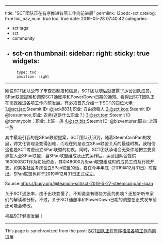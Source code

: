 
---
title: "SCT团队正在有序推进各项工作向前进展"
permlink: 12pedc-sct
catalog: true
toc_nav_num: true
toc: true
date: 2019-05-28 07:40:42
categories:
- sct
tags:
- sct
- community
- sct-cn
thumbnail: 
sidebar:
    right:
        sticky: true
widgets:
    -
        type: toc
        position: right
---


刚说SCT团队公布了审查员制度和信息，SCT团队随后就披露了运营团队成员，SPan联盟提案和调整SCT通胀率和PowerDown日期的通知。看得出SCT团队正在高效推进各项工作向前发展。有必须首先介绍一下SCT的四位大佬:
1.@sct.jac;Steemit ID: @jack8831;职业: 自由撰稿人
2.@sct.kop;Steemit ID: @leesunmoo;职业: 农务(这是什么职业？)
3.@sct.tom;Steemit ID: @tommycoin；职业: 上班一族
4.@sct.biz;Steemit ID: @bizventurer;职业: 上班一族

其中最吸引我的是SPan联盟提案，SCT团队认识到，随着SteemCoinPan的发展，跨文化管理会变得困难，而现在则是设立SPan联盟关系的最佳时机，我相信这也是SCT考虑设立SPan联盟的初衷。同时，SCT团队承诺会无条件地把主要资源投入至SPan联盟，当SPan联盟组成及正式运作后，运营团队会提供160000SCT作为初始资金，其中48000为Span联盟组成时的成员工资及行政开支。如果各社区考虑设立SPan联盟的话，要在今年年底（2019年12月31日）前提出。SPan联盟也将于2019年12月31日正式成立。

Source:https://busy.org/@teamcn-sct/sct-2019-5-27-steemcoinpan-span

关于SCT通胀率，由于出块变慢了，不知道会有哪些方面的影响？还想听听专家们的解读和分析。不过，关于SCT通胀率和PowerDown日期的调整在正式发布前还可能会修改。

祝福SCT健康发展！

- - -

This page is synchronized from the post: [SCT团队正在有序推进各项工作向前进展](https://steemit.com/@andrewma/12pedc-sct)
